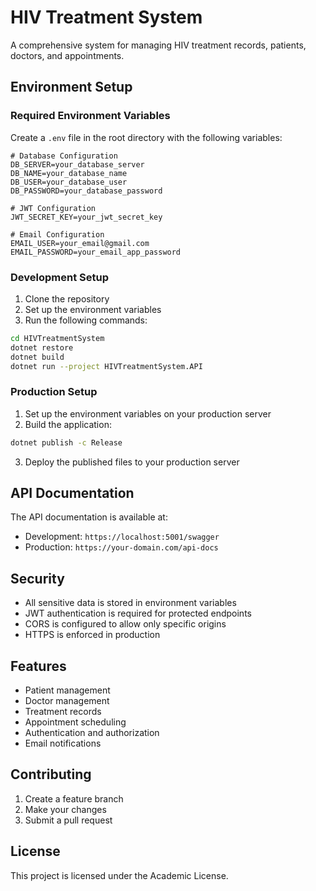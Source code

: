 # HIV Treatment System

A comprehensive system for managing HIV treatment records, patients, doctors, and appointments.

## Environment Setup

### Required Environment Variables

Create a `.env` file in the root directory with the following variables:

```env
# Database Configuration
DB_SERVER=your_database_server
DB_NAME=your_database_name
DB_USER=your_database_user
DB_PASSWORD=your_database_password

# JWT Configuration
JWT_SECRET_KEY=your_jwt_secret_key

# Email Configuration
EMAIL_USER=your_email@gmail.com
EMAIL_PASSWORD=your_email_app_password
```

### Development Setup

1. Clone the repository
2. Set up the environment variables
3. Run the following commands:

```bash
cd HIVTreatmentSystem
dotnet restore
dotnet build
dotnet run --project HIVTreatmentSystem.API
```

### Production Setup

1. Set up the environment variables on your production server
2. Build the application:

```bash
dotnet publish -c Release
```

3. Deploy the published files to your production server

## API Documentation

The API documentation is available at:
- Development: `https://localhost:5001/swagger`
- Production: `https://your-domain.com/api-docs`

## Security

- All sensitive data is stored in environment variables
- JWT authentication is required for protected endpoints
- CORS is configured to allow only specific origins
- HTTPS is enforced in production

## Features

- Patient management
- Doctor management
- Treatment records
- Appointment scheduling
- Authentication and authorization
- Email notifications

## Contributing

1. Create a feature branch
2. Make your changes
3. Submit a pull request

## License

This project is licensed under the Academic License. 